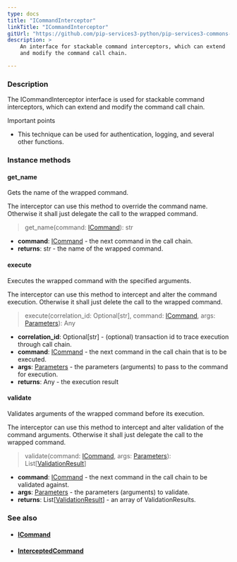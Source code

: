 ```yaml
---
type: docs
title: "ICommandInterceptor"
linkTitle: "ICommandInterceptor"
gitUrl: "https://github.com/pip-services3-python/pip-services3-commons-python"
description: > 
    An interface for stackable command interceptors, which can extend
    and modify the command call chain.

---
```


### Description

The ICommandInterceptor interface is used for stackable command interceptors, which can extend and modify the command call chain.

Important points

- This technique can be used for authentication, logging, and several other functions.

### Instance methods

#### get_name
Gets the name of the wrapped command.

The interceptor can use this method to override the command name.
Otherwise it shall just delegate the call to the wrapped command.

> get_name(command: [ICommand](../icommand)): str

- **command**: [ICommand](../icommand) - the next command in the call chain.
- **returns**: str - the name of the wrapped command.

#### execute
Executes the wrapped command with the specified arguments.

The interceptor can use this method to intercept and alter the command execution.
Otherwise it shall just delete the call to the wrapped command.

> execute(correlation_id: Optional[str], command: [ICommand](../icommand), args: [Parameters](../../run/parameters)): Any

- **correlation_id**: Optional[str] - (optional) transaction id to trace execution through call chain.
- **command**: [ICommand](../icommand) - the next command in the call chain that is to be executed.
- **args**: [Parameters](../../run/parameters) - the parameters (arguments) to pass to the command for execution.
- **returns**: Any - the execution result

#### validate
Validates arguments of the wrapped command before its execution.

The interceptor can use this method to intercept and alter validation of the command arguments.
Otherwise it shall just delegate the call to the wrapped command.

> validate(command: [ICommand](../icommand), args: [Parameters](../../run/parameters)): List[[ValidationResult](../../validate/validation_result)]

- **command**: [ICommand](../icommand) - the next command in the call chain to be validated against.
- **args**: [Parameters](../../run/parameters) - the parameters (arguments) to validate.
- **returns**: List[[ValidationResult](../../validate/validation_result)] - an array of ValidationResults.


### See also
- #### [ICommand](../icommand)
- #### [InterceptedCommand](../intercepted_command)


